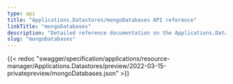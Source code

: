 ```yaml
---
type: api
title: "Applications.Datastores/mongoDatabases API reference"
linkTitle: "mongoDatabases"
description: "Detailed reference documentation on the Applications.Datastores/mongoDatabases API"
slug: "mongoDatabases"
---
```


{{< redoc "swagger/specification/applications/resource-manager/Applications.Datastores/preview/2022-03-15-privatepreview/mongoDatabases.json" >}}